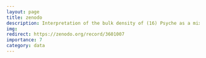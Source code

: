 ```yaml
---
layout: page
title: zenodo
description: Interpretation of the bulk density of (16) Psyche as a mixture of iron-nickel metal, a non-metal component, and porosity
img:
redirect: https://zenodo.org/record/3601007
importance: 7
category: data
---
```

